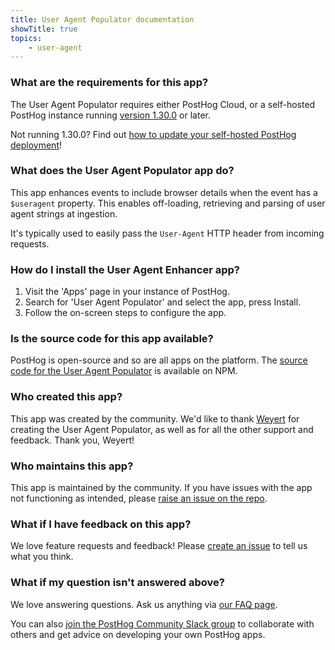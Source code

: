 ```yaml
---
title: User Agent Populator documentation
showTitle: true
topics:
    - user-agent
---
```


### What are the requirements for this app?

The User Agent Populator requires either PostHog Cloud, or a self-hosted PostHog instance running [version 1.30.0](https://posthog.com/blog/the-posthog-array-1-30-0) or later. 

Not running 1.30.0? Find out [how to update your self-hosted PostHog deployment](https://posthog.com/docs/self-host/configure/upgrading-posthog)! 

### What does the User Agent Populator app do?

This app enhances events to include browser details when the event has a `$useragent` property. This enables off-loading, retrieving and parsing of user agent strings at ingestion.

It's typically used to easily pass the `User-Agent` HTTP header from incoming requests.

### How do I install the User Agent Enhancer app?

1. Visit the 'Apps' page in your instance of PostHog.
2. Search for 'User Agent Populator' and select the app, press Install.
3. Follow the on-screen steps to configure the app.

### Is the source code for this app available?

PostHog is open-source and so are all apps on the platform. The [source code for the User Agent Populator](https://www.npmjs.com/package/useragent-plugin) is available on NPM. 

### Who created this app?

This app was created by the community. We'd like to thank [Weyert](https://www.npmjs.com/~weyert) for creating the User Agent Populator, as well as for all the other support and feedback. Thank you, Weyert!

### Who maintains this app?

This app is maintained by the community. If you have issues with the app not functioning as intended, please [raise an issue on the repo](https://www.npmjs.com/package/useragent-plugin).

### What if I have feedback on this app?

We love feature requests and feedback! Please [create an issue](https://github.com/PostHog/posthog/issues/new?assignees=&labels=enhancement%2C+feature&template=feature_request.md) to tell us what you think. 

### What if my question isn't answered above?

We love answering questions. Ask us anything via [our FAQ page](/questions).

You can also [join the PostHog Community Slack group](/slack) to collaborate with others and get advice on developing your own PostHog apps.